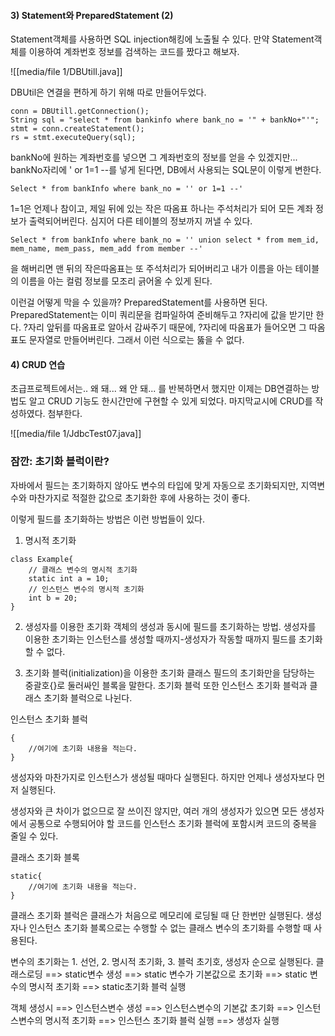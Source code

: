 #### 3) Statement와 PreparedStatement (2)

Statement객체를 사용하면 SQL injection해킹에 노출될 수 있다.
만약 Statement객체를 이용하여 계좌번호 정보를 검색하는 코드를 짰다고 해보자.

![[media/file 1/DBUtill.java]]

DBUtil은 연결을 편하게 하기 위해 따로 만들어두었다.
```
conn = DBUtill.getConnection();
String sql = "select * from bankinfo where bank_no = '" + bankNo+"'";
stmt = conn.createStatement();
rs = stmt.executeQuery(sql);
```
bankNo에 원하는 계좌번호를 넣으면 그 계좌번호의 정보를 얻을 수 있겠지만...
bankNo자리에 ' or 1=1 --를 넣게 된다면, 
DB에서 사용되는 SQL문이 이렇게 변한다.
```
Select * from bankInfo where bank_no = '' or 1=1 --'
```
1=1은 언제나 참이고, 제일 뒤에 있는 작은 따옴표 하나는 주석처리가 되어 모든 계좌 정보가 출력되어버린다. 심지어 다른 테이블의 정보까지 꺼낼 수 있다.
```
Select * from bankInfo where bank_no = '' union select * from mem_id, mem_name, mem_pass, mem_add from member --'
```
을 해버리면 맨 뒤의 작은따옴표는 또 주석처리가 되어버리고 내가 이름을 아는 테이블의 이름을 아는 컬럼 정보를 모조리 긁어올 수 있게 된다.

이런걸 어떻게 막을 수 있을까?
PreparedStatement를 사용하면 된다.
PreparedStatement는 이미 쿼리문을 컴파일하여 준비해두고 ?자리에 값을 받기만 한다. ?자리 앞뒤를 따옴표로 알아서 감싸주기 때문에, ?자리에 따옴표가 들어오면 그 따옴표도 문자열로 만들어버린다. 그래서 이런 식으로는 뚫을 수 없다.

#### 4) CRUD 연습

초급프로젝트에서는..
왜 돼...
왜 안 돼...
를 반복하면서 했지만
이제는 DB연결하는 방법도 알고 CRUD 기능도 한시간만에 구현할 수 있게 되었다. 마지막교시에 CRUD를 작성하였다. 첨부한다.

![[media/file 1/JdbcTest07.java]]


### 잠깐: 초기화 블럭이란?

자바에서 필드는 초기화하지 않아도 변수의 타입에 맞게 자동으로 초기화되지만, 지역변수와 마찬가지로 적절한 값으로 초기화한 후에 사용하는 것이 좋다. 

이렇게 필드를 초기화하는 방법은 이런 방법들이 있다.
1. 명시적 초기화
```
class Example{
	// 클래스 변수의 명시적 초기화
	static int a = 10;
	// 인스턴스 변수의 명시적 초기화
	int b = 20;
}
```

2. 생성자를 이용한 초기화
객체의 생성과 동시에 필드를 초기화하는 방법.
생성자를 이용한 초기화는 인스턴스를 생성할 때까지-생성자가 작동할 때까지 필드를 초기화할 수 없다.

3. 초기화 블럭(initialization)을 이용한 초기화
클래스 필드의 초기화만을 담당하는 중괄호{}로 둘러싸인 블록을 말한다. 초기화 블럭 또한 인스턴스 초기화 블럭과 클래스 초기화 블럭으로 나뉜다.

인스턴스 초기화 블럭
```
{
	//여기에 초기화 내용을 적는다.
}
```
생성자와 마찬가지로 인스턴스가 생성될 때마다 실행된다.
하지만 언제나 생성자보다 먼저 실행된다.

생성자와 큰 차이가 없으므로 잘 쓰이진 않지만, 여러 개의 생성자가 있으면 모든 생성자에서 공통으로 수행되어야 할 코드를 인스턴스 초기화 블럭에 포함시켜 코드의 중복을 줄일 수 있다.

클래스 초기화 블록
```
static{
	//여기에 초기화 내용을 적는다.
}
```
클래스 초기화 블럭은 클래스가 처음으로 메모리에 로딩될 때 단 한번만 실행된다.
생성자나 인스턴스 초기화 블록으로는 수행할 수 없는 클래스 변수의 초기화를 수행할 때 사용된다.


변수의 초기화는 1. 선언, 2. 명시적 초기화, 3. 블럭 초기호, 생성자 순으로 실행된다.
클래스로딩 ==> static변수 생성 ==> static 변수가 기본값으로 초기화
==> static 변수의 명시적 초기화 ==> static초기화 블럭 실행 

객체 생성시
==> 인스턴스변수 생성 ==> 인스턴스변수의 기본값 초기화
==> 인스턴스변수의 명시적 초기화 ==> 인스턴스 초기화 블럭 실행
==> 생성자 실행